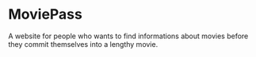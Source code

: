 # MoviePass
A website for people who wants to find informations about movies before they commit themselves into a lengthy movie.
